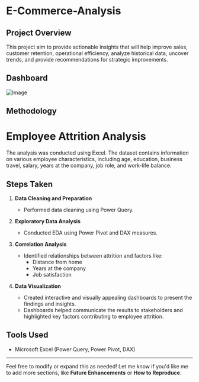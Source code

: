 # E-Commerce-Analysis

## Project Overview
This project aim to provide actionable insights that will help improve sales, customer retention, operational efficiency, analyze historical data, uncover trends, and provide recommendations for strategic improvements.
## Dashboard
![Image](![Picture2](https://github.com/user-attachments/assets/7cede43e-cffc-4f6b-b3ee-c0af01195000))


## Methodology
# Employee Attrition Analysis  

The analysis was conducted using Excel. The dataset contains information on various employee characteristics, including age, education, business travel, salary, years at the company, job role, and work-life balance.  

## Steps Taken  

1. **Data Cleaning and Preparation**  
   - Performed data cleaning using Power Query.  

2. **Exploratory Data Analysis**  
   - Conducted EDA using Power Pivot and DAX measures.  

3. **Correlation Analysis**  
   - Identified relationships between attrition and factors like:
     - Distance from home  
     - Years at the company  
     - Job satisfaction  

4. **Data Visualization**  
   - Created interactive and visually appealing dashboards to present the findings and insights.  
   - Dashboards helped communicate the results to stakeholders and highlighted key factors contributing to employee attrition.  

## Tools Used  
- Microsoft Excel (Power Query, Power Pivot, DAX)  

---

Feel free to modify or expand this as needed! Let me know if you'd like me to add more sections, like **Future Enhancements** or **How to Reproduce**.
